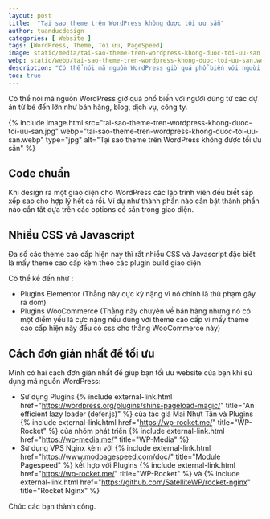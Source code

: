 ```yaml
---
layout: post
title:  "Tại sao theme trên WordPress không được tối ưu sẵn"
author: tuanducdesign
categories: [ Website ]
tags: [WordPress, Theme, Tối ưu, PageSpeed]
image: static/media/tai-sao-theme-tren-wordpress-khong-duoc-toi-uu-san.jpg
webp: static/webp/tai-sao-theme-tren-wordpress-khong-duoc-toi-uu-san.webp
description: "Có thể nói mã nguồn WordPress giờ quá phổ biến với người dùng từ các dự án từ bé đến lớn như bán hàng, blog, dịch vụ, công ty."
toc: true
---
```


Có thể nói mã nguồn WordPress giờ quá phổ biến với người dùng từ các dự án từ bé đến lớn như bán hàng, blog, dịch vụ, công ty.

{% include image.html src="tai-sao-theme-tren-wordpress-khong-duoc-toi-uu-san.jpg" webp="tai-sao-theme-tren-wordpress-khong-duoc-toi-uu-san.webp" type="jpg" alt="Tại sao theme trên WordPress không được tối ưu sẵn" %}

## Code chuẩn

Khi design ra một giao diện cho WordPress các lập trình viên đều biết sắp xếp sao cho hợp lý hết cả rồi. Ví dụ như thành phần nào cần bật thành phần nào cần tắt dựa trên các options có sẵn trong giao diện.

## Nhiều CSS và Javascript

Đa số các theme cao cấp hiện nay thì rất nhiều CSS và Javascript đặc biết là mấy theme cao cấp kèm theo các plugin build giao diện

Có thể kể đến như :

- Plugins Elementor (Thằng này cực kỳ nặng vì nó chính là thủ phạm gây ra dom)
- Plugins WooCommerce (Thằng này chuyên về bán hàng nhưng nó có một điểm yếu là cực nặng nếu dùng với theme cao cấp vì mấy theme cao cấp hiện này đều có css cho thằng WooCommerce này)

## Cách đơn giản nhất để tối ưu

Mình có hai cách đơn giản nhất để giúp bạn tối ưu website của bạn khi sử dụng mã nguồn WordPress:

- Sử dụng Plugins {% include external-link.html href="https://wordpress.org/plugins/shins-pageload-magic/" title="An efficient lazy loader (defer.js)" %} của tác giả Mai Nhựt Tân và Plugins {% include external-link.html href="https://wp-rocket.me/" title="WP-Rocket" %} của nhóm phát triển {% include external-link.html href="https://wp-media.me/" title="WP-Media" %}
- Sử dụng VPS Nginx kèm với {% include external-link.html href="https://www.modpagespeed.com/doc/" title="Module Pagespeed" %} kết hợp với Plugins {% include external-link.html href="https://wp-rocket.me/" title="WP-Rocket" %} và {% include external-link.html href="https://github.com/SatelliteWP/rocket-nginx" title="Rocket Nginx" %}

Chúc các bạn thành công.
